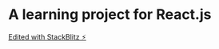 # A learning project for React.js

[Edited with StackBlitz ⚡️](https://stackblitz.com/edit/react-u6hwpg)